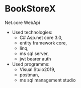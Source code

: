 # BookStoreX
Net.core WebApi
* Used technologies: 
  * C# Asp.net core 3.0,
  * entity framework core,
  * linq,
  * ms sql server,
  * jwt bearer auth</br>
* Used programms:
  * Visual Stuio2019,
  * postman,
  * ms sql management studio
